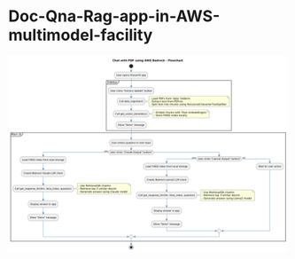 # Doc-Qna-Rag-app-in-AWS-multimodel-facility
![API Gateway Flow](https://raw.githubusercontent.com/Mohak8529/Doc-Qna-Rag-app-in-AWS-multimodel-facility/main/Docqna%20flow%20in%20bedrock.png)


